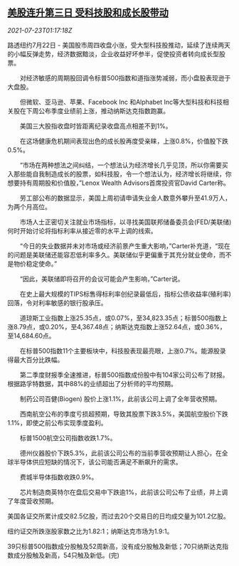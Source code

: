 <!--1627003863000-->
[美股连升第三日 受科技股和成长股带动](https://cn.reuters.com/article/usa-stocks-tech-enr-0723-idCNKBS2ET01E)
------

<div><i>2021-07-23T01:17:18Z</i></div><p>路透纽约7月22日 - 美国股市周四收盘小涨，受大型科技股推动，延续了连续两天的小幅反弹走势，经济数据黯淡，企业收益好坏参半，促使投资者转向成长型股票。</p><p>　　对经济敏感的周期股回调令标普500指数和道指涨势减弱，而小盘股表现逊于大盘股。</p><p>　　但微软、亚马逊、苹果、Facebook Inc 和Alphabet Inc等大型科技和科技相关股在下周公布季度业绩前上涨，推动纳斯达克指数跑赢。</p><p>　　美国三大股指收盘时皆距离纪录收盘高点相差不到1%。</p><p>　　在这场健康危机期间表现出色的成长股再度受亲睐，上涨0.8%，价值股下跌0.5%。</p><p>　　“市场在两种想法之间纠结，一个想法认为经济增长几乎见顶，所以你需要买入那些能自我制造成长的股票，如科技股，令一个想法认为，经济增长将继续，你想要持有周期股和价值股，”Lenox Wealth Advisors首席投资官David Carter称。</p><p>　　劳工部公布的数据显示，美国上周初请申请失业金人数意外攀升至41.9万人，为两个月高位。</p><p>　　市场人士正密切关注就业市场指标，以寻找美国联邦储备委员会(FED/美联储)何时开始讨论将指标利率从接近零的水平上调的线索。</p><p>　　“今日的失业数据并未对市场或经济前景产生重大影响，”Carter补充道，“现在的问题是美联储还能容忍低利率多久。美联储似乎更偏重于其充分就业使命，而不是物价稳定使命。”</p><p>　　“因此，美联储即将召开的会议可能会产生影响，”Carter说。</p><p>　　在史上最大规模的TIPS标售得标利率创纪录最低后，指标公债收益率(殖利率)回落，令对利率敏感的银行股承压。</p><p>　　道琼斯工业指数上涨25.35点，或0.07%，至34,823.35点；标普500指数上涨8.79点，或0.20%，至4,367.48点；纳斯达克指数上涨52.64点，或0.36%，至14,684.60点。</p><p>　　在标普500指数11个主要板块中，科技股表现最亮眼，上涨0.7%。能源股录得最大百分比跌幅。</p><p>　　第二季度财报季全速推进，标普500指数成份股中有104家公司公布了财报。根据路孚特数据，其中88%的业绩超出了分析师的平均预期。</p><p>　　制药公司百健(Biogen) 股价上涨1.1%，此前该公司上调了全年营收预期。</p><p>　　西南航空公布的季度亏损超预期，导致其股票下跌3.5%，美国航空股价下跌1.1%，即使之前公布实现季度盈利。</p><p>　　标普1500航空公司指数收跌1.7%。</p><p>　　德州仪器股价下跌5.3%，此前该公司公布的当前季营收预期让人担心，在全球半导体供应短缺的情况下，该公司能否满足不断飙升的需求。</p><p>　　费城半导体指数收跌0.9%。</p><p>　　芯片制造商英特尔在盘后交易中下跌逾1%，此前该公司公布了业绩，并上调了年度营收预期。</p><p>美国各证交所累计成交82.5亿股，而过去20个交易日的日均成交量为101.2亿股。</p><p>纽约证交所跌涨股家数之比为1.82:1；纳斯达克市场为1.9:1。</p><p>39只标普500指数成分股触及52周新高，没有成分股触及新低；70只纳斯达克指数成分股触及新高，54只触及新低。(完)</p>
